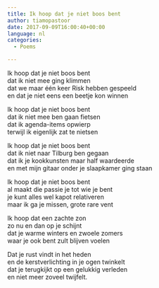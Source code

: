 ```yaml
---
title: Ik hoop dat je niet boos bent
author: tiamopastoor
date: 2017-09-09T16:00:40+00:00
language: nl
categories:
  - Poems

---
```

Ik hoop dat je niet boos bent  
dat ik niet mee ging klimmen  
dat we maar één keer Risk hebben gespeeld  
en dat je niet eens een beetje kon winnen

Ik hoop dat je niet boos bent  
dat ik niet mee ben gaan fietsen  
dat ik agenda-items opwierp  
terwijl ik eigenlijk zat te nietsen

Ik hoop dat je niet boos bent  
dat ik niet naar Tilburg ben gegaan  
dat ik je kookkunsten maar half waardeerde  
en met mijn gitaar onder je slaapkamer ging staan

Ik hoop dat je niet boos bent  
al maakt die passie je tot wie je bent  
je kunt alles wel kapot relativeren  
maar ik ga je missen, grote rare vent

Ik hoop dat een zachte zon  
zo nu en dan op je schijnt  
dat je warme winters en zwoele zomers  
waar je ook bent zult blijven voelen

Dat je rust vindt in het heden  
en de kerstverlichting in je ogen twinkelt  
dat je terugkijkt op een gelukkig verleden  
en niet meer zoveel twijfelt.